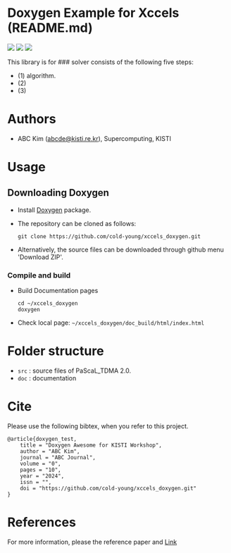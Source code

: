 # Doxygen Example for Xccels (README.md)
![](https://img.shields.io/badge/Fortran-Fortran_90-blue.svg)
[![](https://img.shields.io/badge/docs-passing-green.svg)](https://xccels.github.io/PaScaL_TDMA)
![](https://img.shields.io/badge/license-MIT_License-yellow.svg)

This library is for ### solver consists of the following five steps: 

- (1) algorithm.
- (2) 
- (3) 

# Authors
- ABC Kim (abcde@kisti.re.kr), Supercomputing, KISTI 


# Usage
## Downloading Doxygen
- Install [Doxygen](https://www.doxygen.nl/download.html) package. <br>
- The repository can be cloned as follows:
  
    ```shell
    git clone https://github.com/cold-young/xccels_doxygen.git
    ```

- Alternatively, the source files can be downloaded through github menu 'Download ZIP'.

### Compile and build
* Build Documentation pages
    ```shell
    cd ~/xccels_doxygen
	doxygen
	```

* Check local page: `~/xccels_doxygen/doc_build/html/index.html`

# Folder structure
* `src` : source files of PaScaL_TDMA 2.0.
* `doc` : documentation

# Cite
Please use the following bibtex, when you refer to this project.

    @article{doxygen_test,
        title = "Doxygen Awesome for KISTI Workshop",
        author = "ABC Kim",
        journal = "ABC Journal",
        volume = "0",
        pages = "10",
        year = "2024",
        issn = "",
        doi = "https://github.com/cold-young/xccels_doxygen.git"
    }


# References
For more information, please the reference paper and [Link](https://github.com/cold-young/xccels_doxygen.git)
